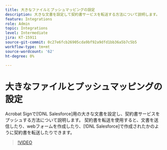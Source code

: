 ```yaml
---
title: 大きなファイルとプッシュマッピングの設定
description: 大きな文書を設定して契約書サービスを転送する方法について説明します。
feature: Integrations
role: Admin
topic: Integrations
level: Intermediate
jira: KT-15911
source-git-commit: 0c27e6fcb26905cda9bf92a9dfd1bb36a5b7c5b5
workflow-type: tm+mt
source-wordcount: '62'
ht-degree: 0%

---
```


# 大きなファイルとプッシュマッピングの設定

Acrobat Signで[!DNL Salesforce]用の大きな文書を設定し、契約書サービスをプッシュする方法について説明します。 契約書を転送を使用すると、文書を送信したり、webフォームを作成したり、[!DNL Salesforce]で作成されたかのように契約書を転送したりできます。

>[!VIDEO](https://video.tv.adobe.com/v/3432842?quality=12&learn=on&hidetitle=true)
